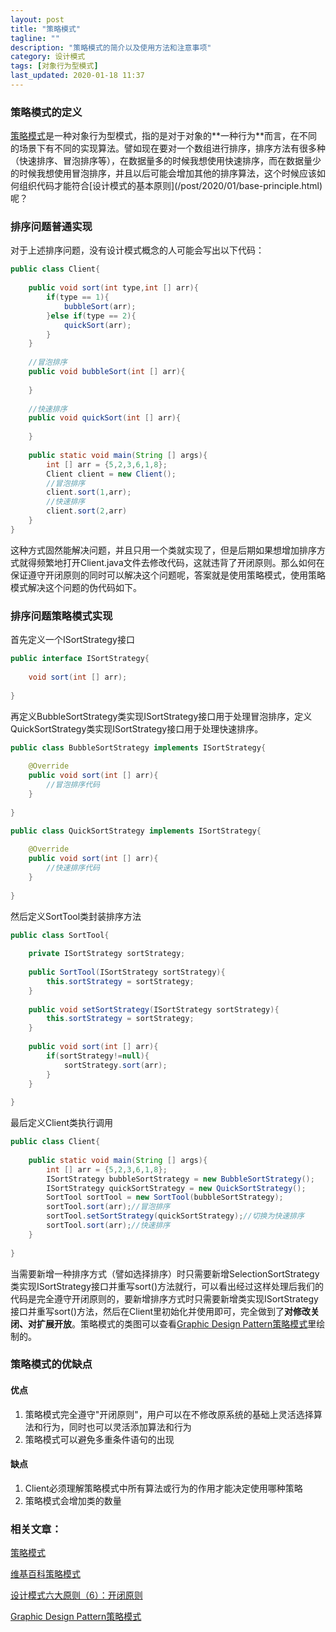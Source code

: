 ```yaml
---
layout: post
title: "策略模式"
tagline: ""
description: "策略模式的简介以及使用方法和注意事项"
category: 设计模式
tags: [对象行为型模式]
last_updated: 2020-01-18 11:37
---
```


### 策略模式的定义

[策略模式]([https://zh.wikipedia.org/wiki/%E7%AD%96%E7%95%A5%E6%A8%A1%E5%BC%8F](https://zh.wikipedia.org/wiki/策略模式))是一种对象行为型模式，指的是对于对象的**一种行为**而言，在不同的场景下有不同的实现算法。譬如现在要对一个数组进行排序，排序方法有很多种（快速排序、冒泡排序等），在数据量多的时候我想使用快速排序，而在数据量少的时候我想使用冒泡排序，并且以后可能会增加其他的排序算法，这个时候应该如何组织代码才能符合[设计模式的基本原则](/post/2020/01/base-principle.html)呢？

### 排序问题普通实现

对于上述排序问题，没有设计模式概念的人可能会写出以下代码：

```java
public class Client{
    
    public void sort(int type,int [] arr){
        if(type == 1){
            bubbleSort(arr);
        }else if(type == 2){
            quickSort(arr);
        }
    }
    
    //冒泡排序
    public void bubbleSort(int [] arr){
        
    }
    
    //快速排序
    public void quickSort(int [] arr){
        
    }
    
    public static void main(String [] args){
        int [] arr = {5,2,3,6,1,8};
        Client client = new Client();
        //冒泡排序
        client.sort(1,arr);
        //快速排序
        client.sort(2,arr)
    }
}
```

这种方式固然能解决问题，并且只用一个类就实现了，但是后期如果想增加排序方式就得频繁地打开Client.java文件去修改代码，这就违背了开闭原则。那么如何在保证遵守开闭原则的同时可以解决这个问题呢，答案就是使用策略模式，使用策略模式解决这个问题的伪代码如下。

### 排序问题策略模式实现

首先定义一个ISortStrategy接口

```java
public interface ISortStrategy{
    
    void sort(int [] arr);
    
}
```

再定义BubbleSortStrategy类实现ISortStrategy接口用于处理冒泡排序，定义QuickSortStrategy类实现ISortStrategy接口用于处理快速排序。

```java
public class BubbleSortStrategy implements ISortStrategy{
    
    @Override
    public void sort(int [] arr){
        //冒泡排序代码
    }
    
}
```

```java
public class QuickSortStrategy implements ISortStrategy{
    
    @Override
    public void sort(int [] arr){
        //快速排序代码
    }
    
}
```

然后定义SortTool类封装排序方法

```java
public class SortTool{
    
    private ISortStrategy sortStrategy;
    
    public SortTool(ISortStrategy sortStrategy){ 
        this.sortStrategy = sortStrategy;
    }
    
    public void setSortStrategy(ISortStrategy sortStrategy){
        this.sortStrategy = sortStrategy;
    }
    
    public void sort(int [] arr){
        if(sortStrategy!=null){
            sortStrategy.sort(arr);
        }
    }
    
}
```

最后定义Client类执行调用

```java
public class Client{
    
    public static void main(String [] args){
        int [] arr = {5,2,3,6,1,8};
        ISortStrategy bubbleSortStrategy = new BubbleSortStrategy();
        ISortStrategy quickSortStrategy = new QuickSortStrategy();
        SortTool sortTool = new SortTool(bubbleSortStrategy);
        sortTool.sort(arr);//冒泡排序
        sortTool.setSortStrategy(quickSortStrategy);//切换为快速排序
        sortTool.sort(arr);//快速排序
    }
    
}
```

当需要新增一种排序方式（譬如选择排序）时只需要新增SelectionSortStrategy类实现ISortStrategy接口并重写sort()方法就行，可以看出经过这样处理后我们的代码是完全遵守开闭原则的，要新增排序方式时只需要新增类实现ISortStrategy接口并重写sort()方法，然后在Client里初始化并使用即可，完全做到了**对修改关闭、对扩展开放**。策略模式的类图可以查看[Graphic Design Pattern策略模式](https://design-patterns.readthedocs.io/zh_CN/latest/behavioral_patterns/strategy.html)里绘制的。

### 策略模式的优缺点

#### 优点

1. 策略模式完全遵守"开闭原则"，用户可以在不修改原系统的基础上灵活选择算法和行为，同时也可以灵活添加算法和行为
2. 策略模式可以避免多重条件语句的出现

#### 缺点

1. Client必须理解策略模式中所有算法或行为的作用才能决定使用哪种策略
2. 策略模式会增加类的数量

### 相关文章：

[策略模式](https://design-patterns.readthedocs.io/zh_CN/latest/behavioral_patterns/strategy.html#id16)

[维基百科策略模式](https://zh.wikipedia.org/wiki/策略模式)

[设计模式六大原则（6）：开闭原则](https://blog.csdn.net/zhengzhb/article/details/7296944)

[Graphic Design Pattern策略模式](https://design-patterns.readthedocs.io/zh_CN/latest/behavioral_patterns/strategy.html)

